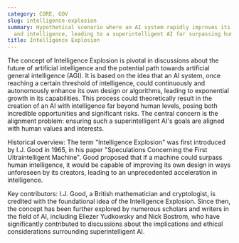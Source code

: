 ```yaml
---
category: CORE, GOV
slug: intelligence-explosion
summary: Hypothetical scenario where an AI system rapidly improves its own capabilities
  and intelligence, leading to a superintelligent AI far surpassing human intelligence.
title: Intelligence Explosion
---
```


The concept of Intelligence Explosion is pivotal in discussions about the future of artificial intelligence and the potential path towards artificial general intelligence (AGI). It is based on the idea that an AI system, once reaching a certain threshold of intelligence, could continuously and autonomously enhance its own design or algorithms, leading to exponential growth in its capabilities. This process could theoretically result in the creation of an AI with intelligence far beyond human levels, posing both incredible opportunities and significant risks. The central concern is the alignment problem: ensuring such a superintelligent AI's goals are aligned with human values and interests.

Historical overview: The term "Intelligence Explosion" was first introduced by I.J. Good in 1965, in his paper "Speculations Concerning the First Ultraintelligent Machine". Good proposed that if a machine could surpass human intelligence, it would be capable of improving its own design in ways unforeseen by its creators, leading to an unprecedented acceleration in intelligence.

Key contributors: I.J. Good, a British mathematician and cryptologist, is credited with the foundational idea of the Intelligence Explosion. Since then, the concept has been further explored by numerous scholars and writers in the field of AI, including Eliezer Yudkowsky and Nick Bostrom, who have significantly contributed to discussions about the implications and ethical considerations surrounding superintelligent AI.